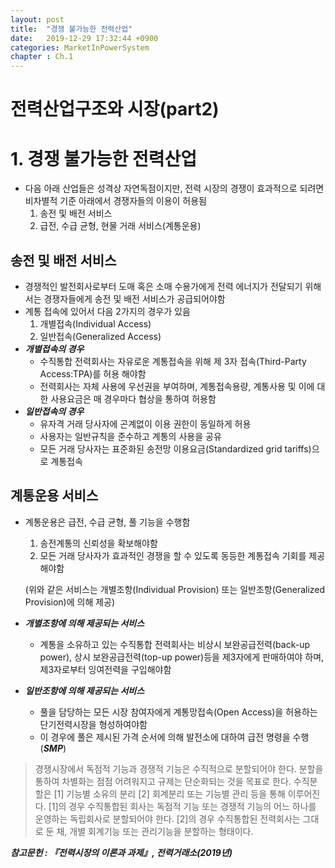```yaml
---
layout: post
title:  "경쟁 불가능한 전력산업"
date:   2019-12-29 17:32:44 +0900
categories: MarketInPowerSystem
chapter : Ch.1
---
```


# 전력산업구조와 시장(part2)

# 1. 경쟁 불가능한 전력산업

- 다음 아래 산업들은 성격상 자연독점이지만, 전력 시장의 경쟁이 효과적으로 되려면 비차별적 기준 아래에서 경쟁자들의 이용이 허용됨
    1. 송전 및 배전 서비스
    2. 급전, 수급 균형, 현물 거래 서비스(계통운용)

## 송전 및 배전 서비스

- 경쟁적인 발전회사로부터 도매 혹은 소매 수용가에게 전력 에너지가 전달되기 위해서는 경쟁자들에게 송전 및 배전 서비스가 공급되어야함
- 계통 접속에 있어서 다음 2가지의 경우가 있음
    1. 개별접속(Individual Access)
    2. 일반접속(Generalized Access)
- ***개별접속의 경우***
    - 수직통합 전력회사는 자유로운 계통접속을 위해 제 3자 접속(Third-Party Access:TPA)를 허용 해야함
    - 전력회사는 자체 사용에 우선권을 부여하며, 계통접속용량, 계통사용 및 이에 대한 사용요금은 매 경우마다 협상을 통하여 허용함
- ***일반접속의 경우***
    - 유자격 거래 당사자에 곤계없이 이용 권한이 동일하게 허용
    - 사용자는 일반규칙을 준수하고 계통의 사용을 공유
    - 모든 거래 당사자는 표준화된 송전망 이용요금(Standardized grid tariffs)으로 계통접속

## 계통운용 서비스

- 계통운용은 급전, 수급 균형, 풀 기능을 수행함
    1. 송전계통의 신뢰성을 확보해야함
    2. 모든 거래 당사자가 효과적인 경쟁을 할 수 있도록 동등한 계통접속 기회를 제공해야함

    (위와 같은 서비스는 개별조항(Individual Provision) 또는 일반조항(Generalized Provision)에 의해 제공)

- ***개별조항에 의해 제공되는 서비스***
    - 계통을 소유하고 있는 수직통합 전력회사는 비상시 보완공급전력(back-up power), 상시 보완공급전력(top-up power)등을 제3자에게 판매하여야 하며, 제3자로부터 잉여전력을 구입해야함
- ***일반조항에 의해 제공되는 서비스***
    - 풀을 담당하는 모든 시장 참여자에게 계통망접속(Open Access)을 허용하는 단기전력시장을 형성하여야함
    - 이 경우에 풀은 제시된 가격 순서에 의해 발전소에 대하여 급전 명령을 수행(***SMP***)

 >경쟁시장에서 독점적 기능과 경쟁적 기능은 수직적으로 분할되어야 한다. 분할을 통하여 차별화는 점점 어려워지고 규제는 단순화되는 것을 목표로 한다. 수직분할은 [1] 기능별 소유의 분리 [2] 회계분리 또는 기능별 관리 등을 통해 이루어진다. [1]의 경우 수직통합된 회사는 독점적 기능 또는 경쟁적 기능의 어느 하나를 운영하는 독립회사로 분할되어야 한다. [2]의 경우 수직통합된 전력회사는 그대로 둔 채, 개별 회계기능 또는 관리기능을 분할하는 형태이다.  


 ***참고문헌 : 『전력시장의 이론과 과제』, 전력거래소(2019년)***